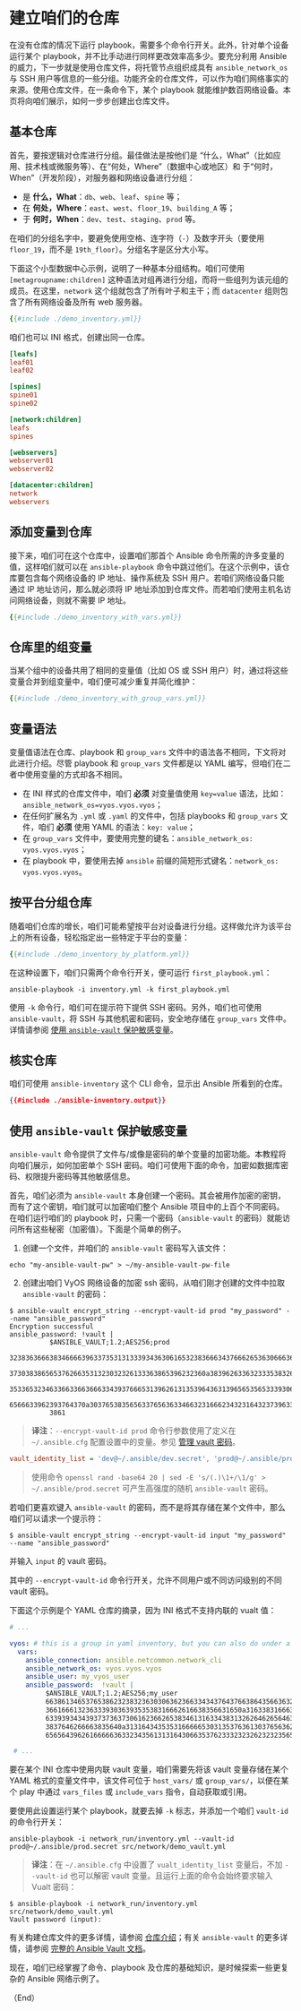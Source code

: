 # 建立咱们的仓库

在没有仓库的情况下运行 playbook，需要多个命令行开关。此外，针对单个设备运行某个 playbook，并不比手动进行同样更改效率高多少。要充分利用 Ansible 的威力，下一步就是使用仓库文件，将托管节点组织成具有 `ansible_network_os` 与 SSH 用户等信息的一些分组。功能齐全的仓库文件，可以作为咱们网络事实的来源。使用仓库文件，在一条命令下，某个 playbook 就能维护数百网络设备。本页将向咱们展示，如何一步步创建出仓库文件。


## 基本仓库

首先，要按逻辑对仓库进行分组。最佳做法是按他们是 “什么，What”（比如应用、技术栈或微服务等）、在“何处，Where”（数据中心或地区）和 于“何时，When”（开发阶段），对服务器和网络设备进行分组：


- 是 **什么，What**：`db`、`web`、`leaf`、`spine` 等；
- 在 **何处，Where**：`east`、`west`、`floor_19`、`building_A` 等；
- 于 **何时，When**：`dev`、`test`、`staging`、`prod` 等。


在咱们的分组名字中，要避免使用空格、连字符（`-`）及数字开头（要使用 `floor_19`，而不是 `19th_floor`）。分组名字是区分大小写。


下面这个小型数据中心示例，说明了一种基本分组结构。咱们可使用 `[metagroupname:children]` 这种语法对组再进行分组，而将一些组列为该元组的成员。在这里，`network` 这个组就包含了所有叶子和主干；而 `datacenter` 组则包含了所有网络设备及所有 web 服务器。


```yaml
{{#include ./demo_inventory.yml}}
```

咱们也可以 INI 格式，创建出同一仓库。


```ini
[leafs]
leaf01
leaf02

[spines]
spine01
spine02

[network:children]
leafs
spines

[webservers]
webserver01
webserver02

[datacenter:children]
network
webservers
```


## 添加变量到仓库

接下来，咱们可在这个仓库中，设置咱们那首个 Ansible 命令所需的许多变量的值，这样咱们就可以在 `ansible-playbook` 命令中跳过他们。在这个示例中，该仓库要包含每个网络设备的 IP 地址、操作系统及 SSH 用户。若咱们网络设备只能通过 IP 地址访问，那么就必须将 IP 地址添加到仓库文件。而若咱们使用主机名访问网络设备，则就不需要 IP 地址。


```yaml
{{#include ./demo_inventory_with_vars.yml}}
```


## 仓库里的组变量



当某个组中的设备共用了相同的变量值（比如 OS 或 SSH 用户）时，通过将这些变量合并到组变量中，咱们便可减少重复并简化维护：


```yaml
{{#include ./demo_inventory_with_group_vars.yml}}
```


## 变量语法


变量值语法在仓库、playbook 和 `group_vars` 文件中的语法各不相同，下文将对此进行介绍。尽管 playbook 和 `group_vars` 文件都是以 YAML 编写，但咱们在二者中使用变量的方式却各不相同。


- 在 INI 样式的仓库文件中，咱们 **必须** 对变量值使用 `key=value` 语法，比如：`ansible_network_os=vyos.vyos.vyos`；
- 在任何扩展名为 `.yml` 或 `.yaml` 的文件中，包括 playbooks 和 `group_vars` 文件，咱们 **必须** 使用 YAML 的语法：`key: value`；
- 在 `group_vars` 文件中，要使用完整的键名：`ansible_network_os: vyos.vyos.vyos`；
- 在 playbook 中，要使用去掉 `ansible` 前缀的简短形式键名：`network_os: vyos.vyos.vyos`。


## 按平台分组仓库

随着咱们仓库的增长，咱们可能希望按平台对设备进行分组。这样做允许为该平台上的所有设备，轻松指定出一些特定于平台的变量：


```yaml
{{#include ./demo_inventory_by_platform.yml}}
```


在这种设置下，咱们只需两个命令行开关，便可运行 `first_playbook.yml`：


```console
ansible-playbook -i inventory.yml -k first_playbook.yml
```


使用 `-k` 命令行，咱们可在提示符下提供 SSH 密码。另外，咱们也可使用 `ansible-vault`，将 SSH 与其他机密和密码，安全地存储在 `group_vars` 文件中。详情请参阅 [使用 `ansible-vault` 保护敏感变量](#使用-ansible-vault-保护敏感变量)。


## 核实仓库


咱们可使用 `ansible-inventory` 这个 CLI 命令，显示出 Ansible 所看到的仓库。


```json
{{#include ./ansible-inventory.output}}
```


## 使用 `ansible-vault` 保护敏感变量


`ansible-vault` 命令提供了文件与/或像是密码的单个变量的加密功能。本教程将向咱们展示，如何加密单个 SSH 密码。咱们可使用下面的命令，加密如数据库密码、权限提升密码等其他敏感信息。


首先，咱们必须为 `ansible-vault` 本身创建一个密码。其会被用作加密的密钥，而有了这个密钥，咱们就可以加密咱们整个 Ansible 项目中的上百个不同密码。在咱们运行咱们的 playbook 时，只需一个密码（`ansible-vault` 的密码）就能访问所有这些秘密（加密值）。下面是个简单的例子。


1. 创建一个文件，并咱们的 `ansible-vault` 密码写入该文件：

```console
echo "my-ansible-vault-pw" > ~/my-ansible-vault-pw-file
```

2. 创建出咱们 VyOS 网络设备的加密 ssh 密码，从咱们刚才创建的文件中拉取 `ansible-vault` 的密码：


```console
$ ansible-vault encrypt_string --encrypt-vault-id prod "my_password" --name "ansible_password"
Encryption successful
ansible_password: !vault |
          $ANSIBLE_VAULT;1.2;AES256;prod
          32383636663834666639633735313133393436306165323836663437666265363066636465306164
          3730383865653762663531323032326133363865396232360a383962633632333538326662626264
          35336532346336633663666334393766653139626131353964363139656535653339306337643262
          6566633962393764370a303765383565633765636334663231666234323164323739633566313732
          3861
```

> **译注**：`--encrypt-vault-id prod` 命令行参数使用了定义在 `~/.ansible.cfg` 配置设置中的变量。参见 [管理 vault 密码](../usage/vault/passwords.md)。

```ini
vault_identity_list = 'dev@~/.ansible/dev.secret', 'prod@~/.ansible/prod.secret', 'default@~/.ansible/prod.secret', 'input@prompt'
```

> 使用命令 `openssl rand -base64 20 | sed -E 's/(.)\1+/\1/g' > ~/.ansible/prod.secret` 可产生高强度的随机 `ansible-vault` 密码。


若咱们更喜欢键入 `ansible-vault` 的密码，而不是将其存储在某个文件中，那么咱们可以请求一个提示符：


```console
$ ansible-vault encrypt_string --encrypt-vault-id input "my_password" --name "ansible_password"
```

并输入 `input` 的 vault 密码。

其中的 `--encrypt-vault-id` 命令行开关，允许不同用户或不同访问级别的不同 vault 密码。

下面这个示例是个 YAML 仓库的摘录，因为 INI 格式不支持内联的 vualt 值：

```yaml
# ...

vyos: # this is a group in yaml inventory, but you can also do under a host
  vars:
    ansible_connection: ansible.netcommon.network_cli
    ansible_network_os: vyos.vyos.vyos
    ansible_user: my_vyos_user
    ansible_password:  !vault |
         $ANSIBLE_VAULT;1.2;AES256;my_user
         66386134653765386232383236303063623663343437643766386435663632343266393064373933
         3661666132363339303639353538316662616638356631650a316338316663666439383138353032
         63393934343937373637306162366265383461316334383132626462656463363630613832313562
         3837646266663835640a313164343535316666653031353763613037656362613535633538386539
         65656439626166666363323435613131643066353762333232326232323565376635

 # ...
```


要在某个 INI 仓库中使用内联 vault 变量，咱们需要先将该 vault 变量存储在某个 YAML 格式的变量文件中，该文件可位于 `host_vars/` 或 `group_vars/`，以便在某个 play 中通过 `vars_files` 或 `include_vars` 指令，自动获取或引用。

要使用此设置运行某个 playbook，就要去掉 `-k` 标志，并添加一个咱们 `vault-id` 的命令行开关：

```console
ansible-playbook -i network_run/inventory.yml --vault-id prod@~/.ansible/prod.secret src/network/demo_vault.yml
```

> **译注**：在 `~/.ansible.cfg` 中设置了 `vualt_identity_list` 变量后，不加 `--vault-id` 也可以解密 vault 变量。且运行上面的命令会始终要求输入 Vualt 密码：

```console
$ ansible-playbook -i network_run/inventory.yml src/network/demo_vault.yml
Vault password (input):
```

有关构建仓库文件的更多详情，请参阅 [仓库介绍](../usage/inventories_building.md#如何建立仓库)；有关 `ansible-vault` 的更多详情，请参阅 [完整的 Ansible Vault 文档](../usage/vault/about.md)。


现在，咱们已经掌握了命令、playbook 及仓库的基础知识，是时候探索一些更复杂的 Ansible 网络示例了。


（End）


